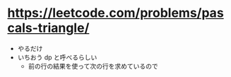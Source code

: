 # https://leetcode.com/problems/pascals-triangle/

- やるだけ
- いちおう dp と呼べるらしい
    - 前の行の結果を使って次の行を求めているので
